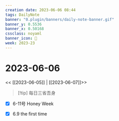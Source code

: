 ```yaml
---
creation date: 2023-06-06 08:44
tags: DailyNote
banner: "0.plugin/banners/daily-note-banner.gif"
banner_y: 0.5536
banner_x: 0.50168
cssclass: noyaml
banner_icon: 💌
week: 2023-23
---
```


# 2023-06-06

<< [[2023-06-05]] | [[2023-06-07]]>>


> [!tip] 每日三省吾身
> 


- [x] 6-11号 Honey Week

- [x] 6.9 the first time